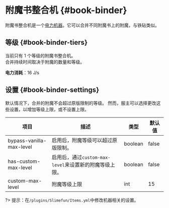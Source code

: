# 附魔书整合机 {#book-binder}

附魔书整合机是一个[电力机器](/Electric-Machines#machines)。它可以合并不同附魔书上的附魔，与铁砧类似。

## 等级 {#book-binder-tiers}

当前只有 1 个等级的附魔书整合机。  
合并持续时间取决于附魔的数量和等级。

**电力消耗**：16 J/s

## 设置 {#book-binder-settings}

默认情况下，合并的附魔不会超过原版限制的等级。
然而，服主可以选择更改这些设置，以增加等级上限，或不设置上限。

| 项目 | 描述 | 类型 | 默认值 |
| --- | --- | --- | ------ |
| bypass-vanilla-max-level | 启用后，附魔等级可以超过原版限制。      | boolean | false         |
| has-custom-max-level     | 启用后，通过`custom-max-level`来设置新的附魔等级上限。 | boolean | false         |
| custom-max-level         | 附魔等级上限   | int     | 15            |

?> 提示：在`/plugins/Slimefun/Items.yml`中修改机器相关的设置。

